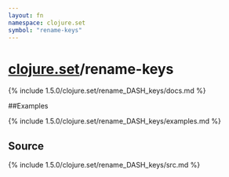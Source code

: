 ```yaml
---
layout: fn
namespace: clojure.set
symbol: "rename-keys"
---
```


# [clojure.set](../)/rename-keys

{% include 1.5.0/clojure.set/rename_DASH_keys/docs.md %}

##Examples

{% include 1.5.0/clojure.set/rename_DASH_keys/examples.md %}
## Source
{% include 1.5.0/clojure.set/rename_DASH_keys/src.md %}

